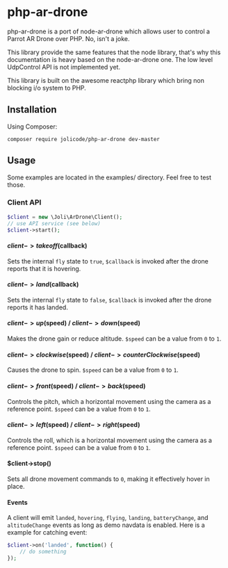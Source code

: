 php-ar-drone
============

php-ar-drone is a port of node-ar-drone which allows user to control a Parrot AR Drone over PHP. No, isn't a joke.

This library provide the same features that the node library, that's why this documentation is heavy based on the node-ar-drone one. The low level UdpControl API is not implemented yet. 

This library is built on the awesome reactphp library which bring non blocking i/o system to PHP.

## Installation
Using Composer:
  
    composer require jolicode/php-ar-drone dev-master

## Usage
Some examples are located in the examples/ directory. Feel free to test those.

### Client API

```php
$client = new \Joli\ArDrone\Client();
// use API service (see below)
$client->start();
```

#### $client->takeoff($callback)

Sets the internal `fly` state to `true`, `$callback` is invoked after the drone
reports that it is hovering.

#### $client->land($callback)

Sets the internal `fly` state to `false`, `$callback` is invoked after the drone
reports it has landed.

#### $client->up($speed) / $client->down($speed)

Makes the drone gain or reduce altitude. `$speed` can be a value from `0` to `1`.

#### $client->clockwise($speed) / $client->counterClockwise($speed)

Causes the drone to spin. `$speed` can be a value from `0` to `1`.

#### $client->front($speed) / $client->back($speed)

Controls the pitch, which a horizontal movement using the camera
as a reference point.  `$speed` can be a value from `0` to `1`.

#### $client->left($speed) / $client->right($speed)

Controls the roll, which is a horizontal movement using the camera
as a reference point.  `$speed` can be a value from `0` to `1`.

#### $client->stop()

Sets all drone movement commands to `0`, making it effectively hover in place.

#### Events

A client will emit `landed`, `hovering`, `flying`, `landing`, `batteryChange`, and `altitudeChange` events as long as demo navdata is enabled. Here is a example for catching event: 

```php
$client->on('landed', function() {
    // do something
});
```


